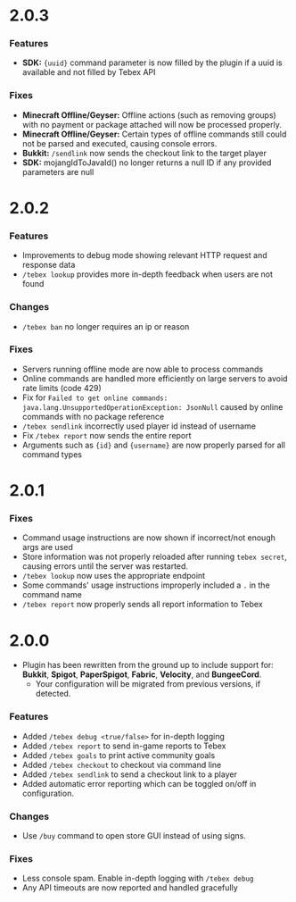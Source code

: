 2.0.3
=====

### Features
- **SDK:** `{uuid}` command parameter is now filled by the plugin if a uuid is available and not filled by Tebex API

### Fixes
- **Minecraft Offline/Geyser:** Offline actions (such as removing groups) with no payment or package attached will now be processed properly.
- **Minecraft Offline/Geyser:** Certain types of offline commands still could not be parsed and executed, causing console errors.
- **Bukkit:** `/sendlink` now sends the checkout link to the target player
- **SDK:** mojangIdToJavaId() no longer returns a null ID if any provided parameters are null

2.0.2
=====

### Features
- Improvements to debug mode showing relevant HTTP request and response data
- `/tebex lookup` provides more in-depth feedback when users are not found

### Changes
- `/tebex ban` no longer requires an ip or reason

### Fixes
- Servers running offline mode are now able to process commands
- Online commands are handled more efficiently on large servers to avoid rate limits (code 429)
- Fix for `Failed to get online commands: java.lang.UnsupportedOperationException: JsonNull` caused by online commands with no package reference
- `/tebex sendlink` incorrectly used player id instead of username
- Fix `/tebex report` now sends the entire report
- Arguments such as `{id}` and `{username}` are now properly parsed for all command types

2.0.1
=====

### Fixes
- Command usage instructions are now shown if incorrect/not enough args are used
- Store information was not properly reloaded after running `tebex secret`, causing errors until the server was restarted.
- `/tebex lookup` now uses the appropriate endpoint
- Some commands' usage instructions improperly included a `.` in the command name
- `/tebex report` now properly sends all report information to Tebex

2.0.0
=====
- Plugin has been rewritten from the ground up to include support for: **Bukkit**, **Spigot**, **PaperSpigot**, **Fabric**, **Velocity**, and **BungeeCord**.
  - Your configuration will be migrated from previous versions, if detected.
  
### Features
- Added `/tebex debug <true/false>` for in-depth logging
- Added `/tebex report` to send in-game reports to Tebex
- Added `/tebex goals` to print active community goals
- Added `/tebex checkout` to checkout via command line
- Added `/tebex sendlink` to send a checkout link to a player
- Added automatic error reporting which can be toggled on/off in configuration.

### Changes
- Use `/buy` command to open store GUI instead of using signs.

### Fixes
- Less console spam. Enable in-depth logging with `/tebex debug`
- Any API timeouts are now reported and handled gracefully